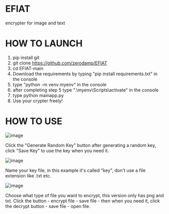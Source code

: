 # EFIAT
encrypter for image and text

# HOW TO LAUNCH

1. pip install git
2. git clone https://github.com/zerodamp/EFIAT
3. cd EFIAT-main
4. Download the requirements by typing "pip install requirements.txt" in the console
5. type "python -m venv myenv" in the console
6. after completing step 5 type ".\myenv\Scripts\activate" in the console
7. type python mainapp.py
8. Use your crypter freely!

# HOW TO USE

![image](https://github.com/zerodamp/EFIAT/assets/124603911/948f9757-1801-41b6-b320-f56aaa74d3e7)

Click the "Generate Random Key" button after generating a random key, click "Save Key" to use the key when you need it. 

![image](https://github.com/zerodamp/EFIAT/assets/124603911/8f894c49-8e95-4424-b650-315c12725bd5)

Name your key file, in this example it's called "key", don't use a file extension like .txt etc.

![image](https://github.com/zerodamp/EFIAT/assets/124603911/81b2155c-c935-4601-8aaa-ec2d6808e174)

Choose what type of file you want to encrypt, this version only has png and txt.
Click the button - encrypt file - save file - then when you need it, click the decrypt button - save file - open file.








 
